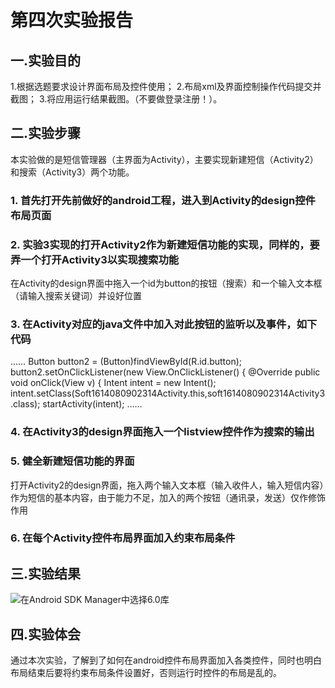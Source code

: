 # 第四次实验报告

## 一.实验目的
1.根据选题要求设计界面布局及控件使用；
2.布局xml及界面控制操作代码提交并截图；
3.将应用运行结果截图。（不要做登录注册！）。

## 二.实验步骤
本实验做的是短信管理器（主界面为Activity），主要实现新建短信（Activity2）和搜索（Activity3）两个功能。

### 1. 首先打开先前做好的android工程，进入到Activity的design控件布局页面

### 2. 实验3实现的打开Activity2作为新建短信功能的实现，同样的，要弄一个打开Activity3以实现搜索功能
在Activity的design界面中拖入一个id为button的按钮（搜索）和一个输入文本框（请输入搜索关键词）并设好位置

### 3. 在Activity对应的java文件中加入对此按钮的监听以及事件，如下代码
   ……
   Button button2 = (Button)findViewById(R.id.button);
        button2.setOnClickListener(new View.OnClickListener() {
            @Override
            public void onClick(View v) {
                Intent intent = new Intent();
                intent.setClass(Soft1614080902314Activity.this,soft1614080902314Activity3.class);
                startActivity(intent);
   ……

### 4. 在Activity3的design界面拖入一个listview控件作为搜索的输出

### 5. 健全新建短信功能的界面
打开Activity2的design界面，拖入两个输入文本框（输入收件人，输入短信内容）作为短信的基本内容，由于能力不足，加入的两个按钮（通讯录，发送）仅作修饰作用
   
### 6. 在每个Activity控件布局界面加入约束布局条件

## 三.实验结果
![在Android SDK Manager中选择6.0库](https://github.com/Zhengmianjie/android-labs-2018/blob/master/soft1614080902314/4%E8%BF%90%E8%A1%8C%E6%88%AA%E5%9B%BE.jpg?raw=true"配置教育网下载代理")

## 四.实验体会    
通过本次实验，了解到了如何在android控件布局界面加入各类控件，同时也明白布局结束后要将约束布局条件设置好，否则运行时控件的布局是乱的。
